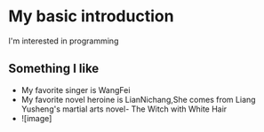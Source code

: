 # My basic introduction
I'm interested in programming
## Something I like
- My favorite singer is WangFei
- My favorite novel heroine is LianNichang,She comes from Liang Yusheng's martial arts novel- The Witch with White Hair
- ![image]
